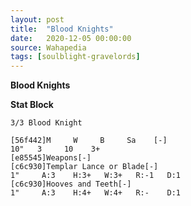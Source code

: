 ```yaml
---
layout: post
title:  "Blood Knights"
date:   2020-12-05 00:00:00
source: Wahapedia
tags: [soulblight-gravelords]
---
```


**Blood Knights**

**Stat Block**
```
3/3 Blood Knight
```

```
[56f442]M     W     B     Sa    [-]
10"   3     10    3+    
[e85545]Weapons[-]
[c6c930]Templar Lance or Blade[-]
1"     A:3    H:3+   W:3+   R:-1   D:1   
[c6c930]Hooves and Teeth[-]
1"     A:3    H:4+   W:4+   R:-    D:1   
```
    